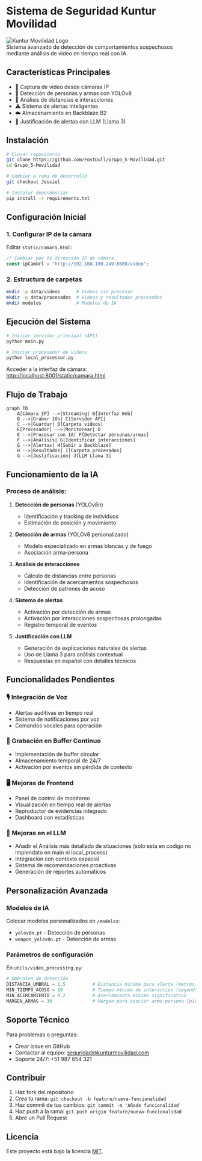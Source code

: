 # Sistema de Seguridad Kuntur Movilidad

![Kuntur Movilidad Logo](https://via.placeholder.com/150?text=Kuntur+Logo)  
Sistema avanzado de detección de comportamientos sospechosos mediante análisis de video en tiempo real con IA.

## Características Principales
- 🎥 Captura de video desde cámaras IP  
- 🧠 Detección de personas y armas con YOLOv8  
- 📏 Análisis de distancias e interacciones  
- ⚠️ Sistema de alertas inteligentes  
- ☁️ Almacenamiento en Backblaze B2  
- 💬 Justificación de alertas con LLM (Llama 3)  

## Instalación

```bash
# Clonar repositorio
git clone https://github.com/FostDull/Grupo_5-Movilidad.git
cd Grupo_5-Movilidad

# Cambiar a rama de desarrollo
git checkout Jessiel

# Instalar dependencias
pip install -r requirements.txt
```

## Configuración Inicial



### 1. Configurar IP de la cámara
Editar `static/camara.html`:

```javascript
// Cambiar por tu dirección IP de cámara
const ipCamUrl = "http://192.168.100.249:8080/video";
```

### 2. Estructura de carpetas

```bash
mkdir -p data/videos      # Videos sin procesar
mkdir -p data/procesados  # Videos y resultados procesados
mkdir modelos             # Modelos de IA
```

## Ejecución del Sistema

```bash
# Iniciar servidor principal (API)
python main.py

# Iniciar procesador de videos
python local_processor.py
```

Acceder a la interfaz de cámara:  
[http://localhost:8001/static/camara.html](http://localhost:8000/static/camara.html)

## Flujo de Trabajo

```mermaid
graph TD
    A[Cámara IP] -->|Streaming| B[Interfaz Web]
    B -->|Grabar 10s| C[Servidor API]
    C -->|Guardar| D[Carpeta videos]
    E[Procesador] -->|Monitorear| D
    E -->|Procesar con IA| F[Detectar personas/armas]
    F -->|Análisis| G[Identificar interacciones]
    G -->|Alertas| H[Subir a Backblaze]
    H -->|Resultados| I[Carpeta procesados]
    G -->|Justificación| J[LLM Llama 3]
```

## Funcionamiento de la IA

### Proceso de análisis:

1. **Detección de personas** (YOLOv8n)  
   - Identificación y tracking de individuos  
   - Estimación de posición y movimiento  

2. **Detección de armas** (YOLOv8 personalizado)  
   - Modelo especializado en armas blancas y de fuego  
   - Asociación arma-persona  

3. **Análisis de interacciones**  
   - Cálculo de distancias entre personas  
   - Identificación de acercamientos sospechosos  
   - Detección de patrones de acoso  

4. **Sistema de alertas**  
   - Activación por detección de armas  
   - Activación por interacciones sospechosas prolongadas  
   - Registro temporal de eventos  

5. **Justificación con LLM**  
   - Generación de explicaciones naturales de alertas  
   - Uso de Llama 3 para análisis contextual  
   - Respuestas en español con detalles técnicos  

## Funcionalidades Pendientes

### 🎙️ Integración de Voz
- Alertas auditivas en tiempo real  
- Sistema de notificaciones por voz  
- Comandos vocales para operación  

### 🔄 Grabación en Buffer Continuo
- Implementación de buffer circular  
- Almacenamiento temporal de 24/7  
- Activación por eventos sin pérdida de contexto  

### 🖥️ Mejoras de Frontend
- Panel de control de monitoreo  
- Visualización en tiempo real de alertas  
- Reproductor de evidencias integrado  
- Dashboard con estadísticas  

### 🧠 Mejoras en el LLM
- Añadir el Análisis más detallado de situaciones  (solo esta en codigo no implendato en main ni local_process)
- Integración con contexto espacial  
- Sistema de recomendaciones proactivas  
- Generación de reportes automáticos  

## Personalización Avanzada

### Modelos de IA
Colocar modelos personalizados en `/modelos`:
- `yolov8n.pt` - Detección de personas  
- `weapon_yolov8n.pt` - Detección de armas  

### Parámetros de configuración
En `utils/video_processing.py`:

```python
# Umbrales de detección
DISTANCIA_UMBRAL = 1.5          # Distancia mínima para alerta (metros)
MIN_TIEMPO_ACOSO = 10           # Tiempo mínimo de interacción (segundos)
MIN_ACERCAMIENTO = 0.2          # Acercamiento mínimo significativo
MARGEN_ARMAS = 30               # Margen para asociar arma-persona (píxeles)
```

## Soporte Técnico

Para problemas o preguntas:
- Crear issue en GitHub  
- Contactar al equipo: seguridad@kunturmovilidad.com  
- Soporte 24/7: +51 987 654 321  

## Contribuir

1. Haz fork del repositorio  
2. Crea tu rama: `git checkout -b feature/nueva-funcionalidad`  
3. Haz commit de tus cambios: `git commit -m 'Añade funcionalidad'`  
4. Haz push a la rama: `git push origin feature/nueva-funcionalidad`  
5. Abre un Pull Request  

## Licencia
Este proyecto está bajo la licencia [MIT](LICENSE).